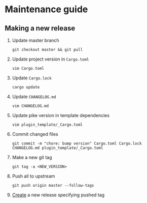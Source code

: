 # Maintenance guide

## Making a new release

1. Update master branch

   ```shell
   git checkout master && git pull
   ```

1. Update project version in `Cargo.toml`

   ```shell
   vim Cargo.toml
   ```

1. Update `Cargo.lock`

   ```shell
   cargo update
   ```

1. Update `CHANGELOG.md`

   ```shell
   vim CHANGELOG.md
   ```

1. Update pike version in template dependencies

   ```shell
   vim plugin_template/_Cargo.toml
   ```

1. Commit changed files

   ```shell
   git commit -m "chore: bump version" Cargo.toml Cargo.lock CHANGELOG.md plugin_template/_Cargo.toml
   ```

1. Make a new git tag

   ```shell
   git tag -a <NEW_VERSION>
   ```

1. Push all to upstream

   ```shell
   git push origin master --follow-tags
   ```

1. [Create](https://github.com/picodata/pike/releases/new) a new release specifying pushed tag
